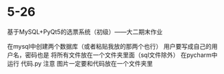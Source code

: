 # 5-26
基于MySQL+PyQt5的选票系统（初级）——大二期末作业

在mysql中创建两个数据库（或者粘贴我放的那两个也行）  用户要写成自己的用户名，密码也是
将所有文件放在一个文件夹里面（sql文件除外）
在pycharm中运行  代码.py
注意 图片一定要和代码放在一个文件夹里

